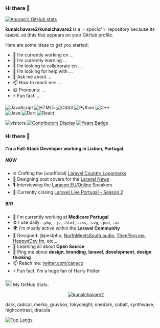 ### Hi there 👋

[![Anurag's GitHub stats](https://github-readme-stats.vercel.app/api?username=kunalchavare2)](https://github.com/anuraghazra/github-readme-stats)



**kunalchavare2/kunalchavare2** is a ✨ _special_ ✨ repository because its `README.md` (this file) appears on your GitHub profile.

Here are some ideas to get you started:

- 🔭 I’m currently working on ...
- 🌱 I’m currently learning ...
- 👯 I’m looking to collaborate on ...
- 🤔 I’m looking for help with ...
- 💬 Ask me about ...
- 📫 How to reach me: ...
- 😄 Pronouns: ...
- ⚡ Fun fact: ...
<div>
<img alt="JavaScript" src="https://img.shields.io/badge/javascript%20-%23323330.svg?&style=for-the-badge&logo=javascript&logoColor=%23F7DF1E"/>
<img alt="HTML5" src="https://img.shields.io/badge/html5%20-%23E34F26.svg?&style=for-the-badge&logo=html5&logoColor=white"/>
	<img alt="CSS3" src="https://img.shields.io/badge/css3%20-%231572B6.svg?&style=for-the-badge&logo=css3&logoColor=white"/>
  <img alt="Python" src="https://img.shields.io/badge/python%20-%2314354C.svg?&style=for-the-badge&logo=python&logoColor=white"/>
  <img alt="C++" src="https://img.shields.io/badge/c++%20-%2300599C.svg?&style=for-the-badge&logo=c%2B%2B&ogoColor=white"/><br>
  	<img alt="Java" src="https://img.shields.io/badge/java-%23ED8B00.svg?&style=for-the-badge&logo=java&logoColor=white"/>
    <img alt="Dart" src="https://img.shields.io/badge/dart-%230175C2.svg?&style=for-the-badge&logo=dart&logoColor=white"/>
    <img alt="React" src="https://img.shields.io/badge/react%20-%2320232a.svg?&style=for-the-badge&logo=react&logoColor=%2361DAFB"/>
    </div>

![visitors](https://visitor-badge.glitch.me/badge?page_id=page.id)
[![Contributors Display](https://badges.pufler.dev/contributors/kunalchavare2/git-badges?size=50&padding=5&bots=true)](https://badges.pufler.dev)
[![Years Badge](https://badges.pufler.dev/years/kunalchavare2)](https://badges.pufler.dev)




### Hi there 👋

#### I'm a Full-Stack Developer working in Lisbon, Portugal.

##### NOW

- 🌐 Crafting the (unofficial) [Laravel Country Logomarks](https://github.com/caneco/laravel-country-logomarks)
- 💅 Designing post covers for the [Laravel News](https://twitter.com/Caneco/status/1322187341436518402)
- 🎙 Interviewing the [Laracon.EU/Online](https://twitter.com/LaraconEU/status/1328686553040887808) Speakers
- 💬 Currently closing [Laravel Live Portugal – Season 2](https://www.youtube.com/playlist?list=PLLXPV3-YsvzTSuYYr6EkIQyvbzbvIQjkh)

##### BIO

- 🏢 I'm currently working at **Medicare Portugal**
- ⚙️ I use daily: `.php`, `.js`, `.html`, `.css`, `.svg`, `.psd`, `.ai`
- 🌍 I'm mostly active within the **Laravel Community**
- 💅 Designed: @pestphp, [NorthMeetsSouth.audio](https://www.northmeetssouth.audio), [ThenPing.me](https://thenping.me), [HappydDev.fm](https://www.happydev.fm), etc…
- 🌱 Learning all about **Open Source**
- 💬 Ping me about **design**, **branding**, **laravel**, **development**, **design thinking**
- 📫 Reach me: [twitter.com/caneco](https://twitter.com/caneco)
- ⚡️ Fun fact: I'm a huge fan of Harry Potter
<p><g-emoji class="g-emoji" alias="chart_with_upwards_trend" fallback-src="https://github.githubassets.com/images/icons/emoji/unicode/1f4c8.png"><img class="emoji" alt="chart_with_upwards_trend" height="20" width="20" src="https://github.githubassets.com/images/icons/emoji/unicode/1f4c8.png"></g-emoji> My GitHub Stats:</p>

<p align="center"> <a target="_blank" rel="noopener noreferrer" href="https://github-readme-stats.vercel.app/api?username=kunalchavare2"><img src="https://github-readme-stats.vercel.app/api?username=kunalchavare2" alt="kunalchavare2" data-canonical-src="https://github-readme-stats.vercel.app/api?username=kunalchavare2&amp;show_icons=true&amp;theme=dark" style="max-width:100%;"></a>
</p>

dark, radical, merko, gruvbox, tokyonight, onedark, cobalt, synthwave, highcontrast, dracula

[![Top Langs](https://github-readme-stats.vercel.app/api/top-langs/?username=kunalchavare&layout=compact&show_icons=true&theme=dracula)](https://github.com/anuraghazra/github-readme-stats)
